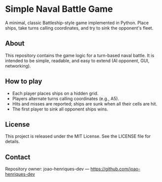 # Simple Naval Battle Game

A minimal, classic Battleship-style game implemented in Python. Place ships, take turns calling coordinates, and try to sink the opponent's fleet.

## About
This repository contains the game logic for a turn-based naval battle. It is intended to be simple, readable, and easy to extend (AI opponent, GUI, networking).

## How to play
- Each player places ships on a hidden grid.
- Players alternate turns calling coordinates (e.g., A5).
- Hits and misses are reported; ships are sunk when all their cells are hit.
- The first player to sink all opponent ships wins.

## License
This project is released under the MIT License. See the LICENSE file for details.

## Contact
Repository owner: joao-henriques-dev — https://github.com/joao-henriques-dev